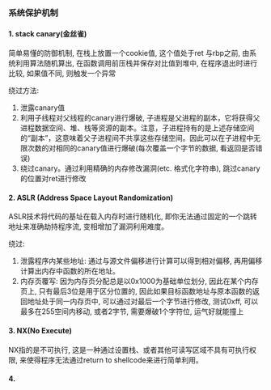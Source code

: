 ### 系统保护机制

#### 1. stack canary(金丝雀)

简单易懂的防御机制, 在栈上放置一个cookie值, 这个值处于ret 与rbp之前, 由系统利用算法随机算出, 在函数调用前压栈并保存对比值到堆中, 在程序退出时进行比较, 如果值不同, 则触发一个异常

绕过方法:
1. 泄露canary值
2. 利用子线程对父线程的canary进行爆破, 子进程是父进程的副本，它将获得父进程数据空间、堆、栈等资源的副本。注意，子进程持有的是上述存储空间的“副本”，这意味着父子进程间不共享这些存储空间。因此可以在子进程中无限次数的对相同的canary值进行爆破(每次覆盖一个字节的数据, 看返回是否错误)
3. 绕过canary。通过利用精确的内存修改漏洞(etc. 格式化字符串), 跳过canary的位置对ret进行修改

#### 2. ASLR (Address Space Layout Randomization)

ASLR技术将代码的基址在载入内存时进行随机化, 即你无法通过固定的一个跳转地址来准确劫持程序流, 变相增加了漏洞利用难度。

绕过:
1. 泄露程序内某些地址: 通过与源文件偏移进行计算可以得到相对偏移, 再用偏移计算出内存中函数的所在地址。
2. 内存页覆写: 因为内存页分配总是以0x1000为基础单位划分, 因此在某个内存页上, 只有最后3位是用于区分位置的, 因此如果目标函数地址与原本函数的返回地址处于同一内存页中, 可以通过对最后一个字节进行修改, 测试0xff, 可以最多在255空间内移动, 或者2字节, 需要爆破1个字符位, 运气好就能撞上


#### 3. NX(No Execute)

NX指的是不可执行, 这是一种通过设置栈、或者其他可读写区域不具有可执行权限, 来使得程序无法通过return to shellcode来进行简单利用。

#### 4. 
